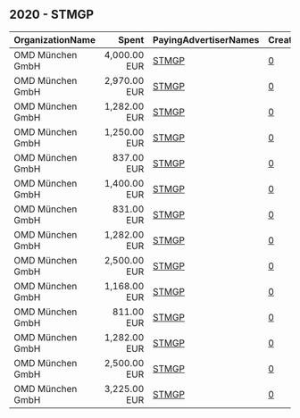 ## 2020 - STMGP 
|OrganizationName|Spent|PayingAdvertiserNames|CreativeUrls|Impressions|Genders|AgeBrackets|CountryCodes|BillingAddresses|CandidateBallotInformation|
|:---|---:|:---|:---|---:|:---|:---|:---|:---|:---|
|OMD München GmbH|4,000.00 EUR|[STMGP](2020/STMGP.md)|[0](https://www.snap.com/political-ads/asset/43b1275022110054b53cf405f9e31e55db669c0722bce86cd960f4eb71838464?mediaType=mp4)|2,201,344||18+|germany|"Blumenstraße 28,München,80331,DE"||
|OMD München GmbH|2,970.00 EUR|[STMGP](2020/STMGP.md)|[0](https://www.snap.com/political-ads/asset/1dfaf05cfbf116062468384459e1792a7fb033dbd5347783a724283187b632af?mediaType=mp4)|1,572,189||18+|germany|"Blumenstraße 28,München,80331,DE"||
|OMD München GmbH|1,282.00 EUR|[STMGP](2020/STMGP.md)|[0](https://www.snap.com/political-ads/asset/b0b63f4242b272253f4fc361fac5859c8b93513e3ee1aa2fb0dc59700a4ccff6?mediaType=mp4)|706,420||18+|germany|"Blumenstraße 28,München,80331,DE"||
|OMD München GmbH|1,250.00 EUR|[STMGP](2020/STMGP.md)|[0](https://www.snap.com/political-ads/asset/74aab38c2ecbe7225dd754387bbc5d189fc9f126f8cbff8069ba8ec9ba163f95?mediaType=mp4)|925,832||18+|germany|"Blumenstraße 28,München,80331,DE"||
|OMD München GmbH|837.00 EUR|[STMGP](2020/STMGP.md)|[0](https://www.snap.com/political-ads/asset/9c5b533b7c328b724250aee6145fb396d8e5d1e8080e92bba0e02d00d746e76c?mediaType=mp4)|449,696||18+|germany|"Blumenstraße 28,München,80331,DE"||
|OMD München GmbH|1,400.00 EUR|[STMGP](2020/STMGP.md)|[0](https://www.snap.com/political-ads/asset/248e6870718237a55b4673e33cb6171640cbfe986efc1739348092c36d30dc1f?mediaType=mp4)|855,123||14+|germany|"Blumenstraße 28,München,80331,DE"||
|OMD München GmbH|831.00 EUR|[STMGP](2020/STMGP.md)|[0](https://www.snap.com/political-ads/asset/ae7b1418da208fc14025737b8d115b0e369b8a0925e6066e61bcfed353978396?mediaType=mp4)|440,783||18+|germany|"Blumenstraße 28,München,80331,DE"||
|OMD München GmbH|1,282.00 EUR|[STMGP](2020/STMGP.md)|[0](https://www.snap.com/political-ads/asset/4ce021f8062365a74d00a6641013d13263dee0811625f7f5bf2e9e76c5034edf?mediaType=mp4)|708,197||18+|germany|"Blumenstraße 28,München,80331,DE"||
|OMD München GmbH|2,500.00 EUR|[STMGP](2020/STMGP.md)|[0](https://www.snap.com/political-ads/asset/b1c99f95d3645cabf54b20c91c1e4af2bb1be428be5c2477e1dd5d21f2b50702?mediaType=png)|1,108,532||14+|germany|"Blumenstraße 28,München,80331,DE"||
|OMD München GmbH|1,168.00 EUR|[STMGP](2020/STMGP.md)|[0](https://www.snap.com/political-ads/asset/5974011dbf0a98a95e096a31a546edca2ff0f583edd8200987f1fb783a989000?mediaType=mp4)|857,478||18+|germany|"Blumenstraße 28,München,80331,DE"||
|OMD München GmbH|811.00 EUR|[STMGP](2020/STMGP.md)|[0](https://www.snap.com/political-ads/asset/55078bc2726b3ad6e660efa23ccae1fe6744954625b0005a977111c02661c401?mediaType=mp4)|427,094||18+|germany|"Blumenstraße 28,München,80331,DE"||
|OMD München GmbH|1,282.00 EUR|[STMGP](2020/STMGP.md)|[0](https://www.snap.com/political-ads/asset/faf47a07328e03311bb4f80e2318038b9a5e42cbfd5f3f63ab6221671dccfcb9?mediaType=mp4)|701,730||18+|germany|"Blumenstraße 28,München,80331,DE"||
|OMD München GmbH|2,500.00 EUR|[STMGP](2020/STMGP.md)|[0](https://www.snap.com/political-ads/asset/da1221bb392ae828db478302be68efca7d120c6f2512f47d8b1c86fdd449639b?mediaType=mp4)|696,697||18+|germany|"Blumenstraße 28,München,80331,DE"||
|OMD München GmbH|3,225.00 EUR|[STMGP](2020/STMGP.md)|[0](https://www.snap.com/political-ads/asset/eb158d0bd046b393f759ea6f3cfc846cb6d84a864e6cda791066f371ca1dea68?mediaType=mp4)|1,761,874||18+|germany|"Blumenstraße 28,München,80331,DE"||
